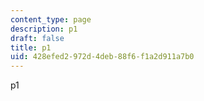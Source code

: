 ```yaml
---
content_type: page
description: p1
draft: false
title: p1
uid: 428efed2-972d-4deb-88f6-f1a2d911a7b0
---
```

p1
